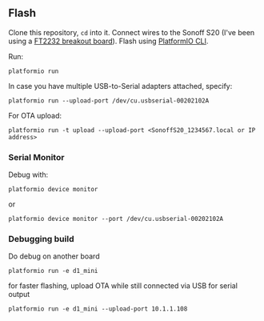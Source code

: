 ## Flash

Clone this repository, `cd` into it. Connect wires to the Sonoff S20 (I've been using a [FT2232 breakout board](http://dangerousprototypes.com/docs/FT2232_breakout_board)). Flash using [PlatformIO CLI](https://docs.platformio.org/en/latest/installation.html).  

Run:

    platformio run

In case you have multiple USB-to-Serial adapters attached, specify:

    platformio run --upload-port /dev/cu.usbserial-00202102A 

For OTA upload:

    platformio run -t upload --upload-port <SonoffS20_1234567.local or IP address>

### Serial Monitor

Debug with:

    platformio device monitor

or

    platformio device monitor --port /dev/cu.usbserial-00202102A

### Debugging build

Do debug on another board

    platformio run -e d1_mini

for faster flashing, upload OTA while still connected via USB for serial output

    platformio run -e d1_mini --upload-port 10.1.1.108    


[settings_arduino]: https://github.com/arendst/Tasmota/wiki/Arduino-IDE
[settings_platformio]: https://docs.platformio.org/en/stable/boards/espressif8266/sonoff_s20.html
[settings_platformio_raw]: https://github.com/platformio/platform-espressif8266/blob/master/boards/sonoff_s20.json
[pinout]: https://esphome.io/devices/sonoff_s20.html